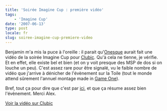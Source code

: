 ```yaml
---
title: 'Soirée Imagine Cup : première vidéo'
tags:
    - 'Imagine Cup'
date: '2007-06-13'
type: post
locale: fr
slug: soiree-imagine-cup-premiere-video
---
```


Benjamin m'a mis la puce à l'oreille&nbsp;: il parait qu'[Onesque](http://www.onesque.net/blog/) aurait fait une vidéo de la soirée Imagine Cup pour [Clubic](http://www.clubic.com). Qu'à cela ne tienne, je vérifie. Et en effet, elle existe bel et bien (et on y voit presque des MSP de dos si on louche un peu). C'est assez rare pour être signalé, vu le faible nombre de vidéo que j'arrive à dénicher de l'évènement sur la Toile (tout le monde attend s&ucirc;rement l'annuel montage made in [Game One](http://www.gameone.net)).

Bref, tout ça pour dire que c'est par [ici](http://www.clubic.com/actualite-74991-video-finale-francaise-imagine-cup-2007.html), et que ça résume assez bien l'évènement. Merci Alex.

[Voir la vidéo sur Clubic](http://www.clubic.com/actualite-74991-video-finale-francaise-imagine-cup-2007.html)
